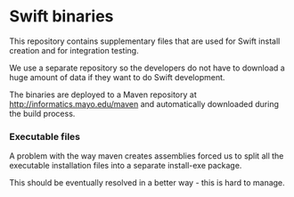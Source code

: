 Swift binaries
==============

This repository contains supplementary files that are used for Swift install creation and for integration testing.

We use a separate repository so the developers do not have to download a huge
amount of data if they want to do Swift development.

The binaries are deployed to a Maven repository at http://informatics.mayo.edu/maven and automatically downloaded during the build process.

### Executable files

A problem with the way maven creates assemblies forced us to split all the executable installation files into a separate install-exe package.

This should be eventually resolved in a better way - this is hard to manage.
